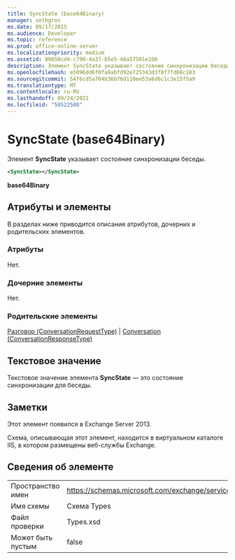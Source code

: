 ```yaml
---
title: SyncState (base64Binary)
manager: sethgros
ms.date: 09/17/2015
ms.audience: Developer
ms.topic: reference
ms.prod: office-online-server
ms.localizationpriority: medium
ms.assetid: 89650cd4-c790-4a37-b5e5-46a57501e100
description: Элемент SyncState указывает состояние синхронизации беседы.
ms.openlocfilehash: e5096dd6f0fa9abfd92e725343d3f8f7fd08c103
ms.sourcegitcommit: 54f6cd5a704b36b76d110ee53a6d6c1c3e15f5a9
ms.translationtype: MT
ms.contentlocale: ru-RU
ms.lasthandoff: 09/24/2021
ms.locfileid: "59522580"
---
```

# <a name="syncstate-base64binary"></a>SyncState (base64Binary)

Элемент **SyncState** указывает состояние синхронизации беседы. 
  
```XML
<SyncState></SyncState>
```

 **base64Binary**
## <a name="attributes-and-elements"></a>Атрибуты и элементы

В разделах ниже приводится описание атрибутов, дочерних и родительских элементов.
  
### <a name="attributes"></a>Атрибуты

Нет.
  
### <a name="child-elements"></a>Дочерние элементы

Нет.
  
### <a name="parent-elements"></a>Родительские элементы

[Разговор (ConversationRequestType)](conversation-conversationrequesttype.md)  |  [Conversation (ConversationResponseType)](conversation-conversationresponsetype.md)
  
## <a name="text-value"></a>Текстовое значение

Текстовое значение элемента **SyncState** — это состояние синхронизации для беседы. 
  
## <a name="remarks"></a>Заметки

Этот элемент появился в Exchange Server 2013.
  
Схема, описывающая этот элемент, находится в виртуальном каталоге IIS, в котором размещены веб-службы Exchange.
  
## <a name="element-information"></a>Сведения об элементе

|||
|:-----|:-----|
|Пространство имен  <br/> |https://schemas.microsoft.com/exchange/services/2006/types  <br/> |
|Имя схемы  <br/> |Схема Types  <br/> |
|Файл проверки  <br/> |Types.xsd  <br/> |
|Может быть пустым  <br/> |false  <br/> |
   

